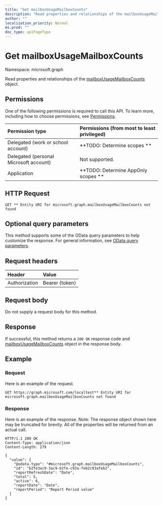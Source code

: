 ```yaml
---
title: "Get mailboxUsageMailboxCounts"
description: "Read properties and relationships of the mailboxUsageMailboxCounts object."
author: ""
localization_priority: Normal
ms.prod: ""
doc_type: apiPageType
---
```


# Get mailboxUsageMailboxCounts

Namespace: microsoft.graph

Read properties and relationships of the [mailboxUsageMailboxCounts](../resources/mailboxusagemailboxcounts.md) object.

## Permissions
One of the following permissions is required to call this API. To learn more, including how to choose permissions, see [Permissions](/concepts/permissions-reference.md).

|Permission type|Permissions (from most to least privileged)|
|:---|:---|
|Delegated (work or school account)|**TODO: Determine scopes **|
|Delegated (personal Microsoft account)|Not supported.|
|Application|**TODO: Determine AppOnly scopes **|

## HTTP Request
<!-- {
  "blockType": "ignored"
}
-->
``` http
GET ** Entity URI for microsoft.graph.mailboxUsageMailboxCounts not found
```

## Optional query parameters
This method supports some of the OData query parameters to help customize the response. For general information, see [OData query parameters](/graph/query-parameters).

## Request headers
|Header|Value|
|:---|:---|
|Authorization|Bearer {token}|

## Request body
Do not supply a request body for this method.

## Response
If successful, this method returns a `200 OK` response code and [mailboxUsageMailboxCounts](../resources/mailboxusagemailboxcounts.md) object in the response body.

## Example

### Request
Here is an example of the request.
<!-- {
  "blockType": "request",
  "name": "get_mailboxusagemailboxcounts"
}
-->
``` http
GET https://graph.microsoft.com/localtest** Entity URI for microsoft.graph.mailboxUsageMailboxCounts not found
```

### Response
Here is an example of the response. Note: The response object shown here may be truncated for brevity. All of the properties will be returned from an actual call.
<!-- {
  "blockType": "response",
  "truncated": true,
  "@odata.type": "microsoft.graph.mailboxUsageMailboxCounts"
}
-->
``` http
HTTP/1.1 200 OK
Content-Type: application/json
Content-Length: 279

{
  "value": {
    "@odata.type": "#microsoft.graph.mailboxUsageMailboxCounts",
    "id": "b2fe3ac9-3ac9-b2fe-c93a-feb2c93afeb2",
    "reportRefreshDate": "Date",
    "total": 5,
    "active": 6,
    "reportDate": "Date",
    "reportPeriod": "Report Period value"
  }
}
```

